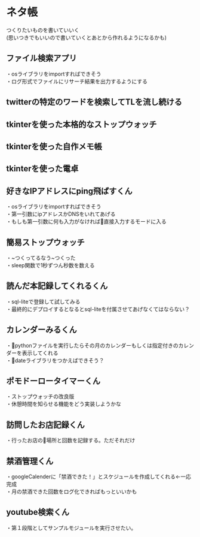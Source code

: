 # ネタ帳
つくりたいものを書いていいく  
(思いつきでもいいので書いていくとあとから作れるようになるかも)

## ファイル検索アプリ
・osライブラリをimportすればできそう  
・ログ形式でファイルにリサーチ結果を出力するようにする
## twitterの特定のワードを検索してTLを流し続ける

## tkinterを使った本格的なストップウォッチ

## tkinterを使った自作メモ帳

## tkinterを使った電卓

## 好きなIPアドレスにping飛ばすくん
・osライブラリをimportすればできそう  
・第一引数にipアドレスかDNSをいれてあげる  
・もしも第一引数に何も入力がなければ直接入力するモードに入る
## 簡易ストップウォッチ  
・~つくってるなう~つくった  
・sleep関数で1秒ずつん秒数を数える  
## 読んだ本記録してくれるくん
・sql-liteで登録して試してみる  
・最終的にデプロイするとなるとsql-liteを付属させてあげなくてはならない？
## カレンダーみるくん
・pythonファイルを実行したらその月のカレンダーもしくは指定付きのカレンダーを表示してくれる  
・dateライブラリをつかえばできそう？
## ポモドーロータイマーくん
・ストップウォッチの改良版  
・休憩時間を知らせる機能をどう実装しようかな
## 訪問したお店記録くん
・行ったお店の場所と回数を記録する。ただそれだけ
## 禁酒管理くん
・googleCalenderに「禁酒できた！」とスケジュールを作成してくれる←一応完成   
・月の禁酒できた回数をログ化できればもっといいかも
## youtube検索くん
・第１段階としてサンプルモジュールを実行させたい。

